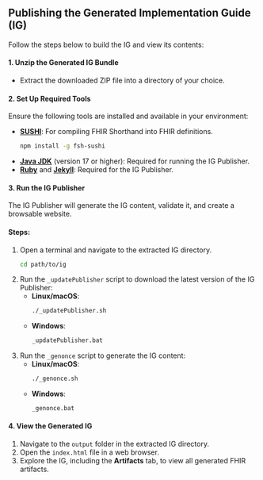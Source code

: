 ## Publishing the Generated Implementation Guide (IG)

Follow the steps below to build the IG and view its contents:

#### 1. **Unzip the Generated IG Bundle**
- Extract the downloaded ZIP file into a directory of your choice.

#### 2. **Set Up Required Tools**
Ensure the following tools are installed and available in your environment:
- **[SUSHI](https://github.com/FHIR/sushi)**: For compiling FHIR Shorthand into FHIR definitions.
  ```bash
  npm install -g fsh-sushi
  ```
- **[Java JDK](https://www.oracle.com/java/technologies/downloads/)** (version 17 or higher): Required for running the IG Publisher.
- **[Ruby](https://www.ruby-lang.org/en/downloads/)** and **[Jekyll](https://jekyllrb.com/docs/installation/)**: Required for the IG Publisher.

#### 3. **Run the IG Publisher**
The IG Publisher will generate the IG content, validate it, and create a browsable website.

#### **Steps:**
1. Open a terminal and navigate to the extracted IG directory.
   ```bash
   cd path/to/ig
   ```
2. Run the `_updatePublisher` script to download the latest version of the IG Publisher:
   - **Linux/macOS**:
     ```bash
     ./_updatePublisher.sh
     ```
   - **Windows**:
     ```cmd
     _updatePublisher.bat
     ```
3. Run the `_genonce` script to generate the IG content:
   - **Linux/macOS**:
     ```bash
     ./_genonce.sh
     ```
   - **Windows**:
     ```cmd
     _genonce.bat
     ```

#### 4. **View the Generated IG**
1. Navigate to the `output` folder in the extracted IG directory.
2. Open the `index.html` file in a web browser.
3. Explore the IG, including the **Artifacts** tab, to view all generated FHIR artifacts.